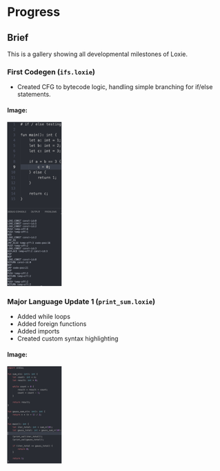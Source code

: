 # Progress

## Brief
This is a gallery showing all developmental milestones of Loxie.

### First Codegen (`ifs.loxie`)
 - Created CFG to bytecode logic, handling simple branching for if/else statements.

#### Image:
<img src="./assets/Rust_Int_Dissassemble_Ifs.png" width="25%" alt="disassembled bytecode of ifs case">

### Major Language Update 1 (`print_sum.loxie`)
 - Added while loops
 - Added foreign functions
 - Added imports
 - Created custom syntax highlighting

#### Image:
<img src="./assets/Loxie_Sum_Program.png" width="25%" alt="disassembled bytecode of ifs case">
